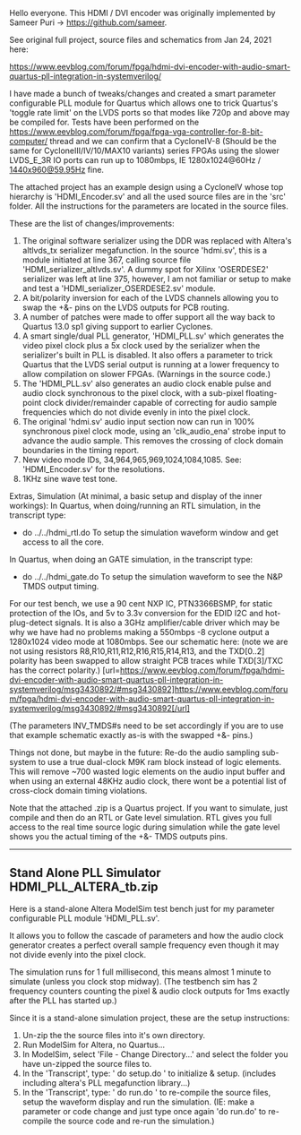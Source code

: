 Hello everyone.  This HDMI / DVI encoder was originally implemented by Sameer Puri -> https://github.com/sameer.

See original full project, source files and schematics from Jan 24, 2021 here:

https://www.eevblog.com/forum/fpga/hdmi-dvi-encoder-with-audio-smart-quartus-pll-integration-in-systemverilog/


I have made a bunch of tweaks/changes and created a smart parameter configurable PLL module for Quartus which allows one to trick Quartus's 'toggle rate limit' on the LVDS ports so that modes like 720p and above may be compiled for.  Tests have been performed on the https://www.eevblog.com/forum/fpga/fpga-vga-controller-for-8-bit-computer/ thread and we can confirm that a CycloneIV-8 (Should be the same for CycloneIII/IV/10/MAX10 variants) series FPGAs using the slower LVDS_E_3R IO ports can run up to 1080mbps, IE 1280x1024@60Hz / 1440x960@59.95Hz fine.

The attached project has an example design using a CycloneIV whose top hierarchy is 'HDMI_Encoder.sv' and all the used source files are in the 'src' folder.  All the instructions for the parameters are located in the source files.

These are the list of changes/improvements:

1.  The original software serializer using the DDR was replaced with Altera's altlvds_tx serializer megafunction.  In the source 'hdmi.sv', this is a module initiated at line 367, calling source file 'HDMI_serializer_altlvds.sv'.  A dummy spot for Xilinx 'OSERDESE2' serializer was left at line 375, however, I am not familiar or setup to make and test a 'HDMI_serializer_OSERDESE2.sv' module.
2.  A bit/polarity inversion for each of the LVDS channels allowing you to swap the +&- pins on the LVDS outputs for PCB routing.
3.  A number of patches were made to offer support all the way back to Quartus 13.0 sp1 giving support to earlier Cyclones.
4.  A smart single/dual PLL generator, 'HDMI_PLL.sv' which generates the video pixel clock plus a 5x clock used by the serializer when the serializer's built in PLL is disabled.  It also offers a parameter to trick Quartus that the LVDS serial output is running at a lower frequency to allow compilation on slower FPGAs.  (Warnings in the source code.)
5.  The 'HDMI_PLL.sv' also generates an audio clock enable pulse and audio clock synchronous to the pixel clock, with a sub-pixel floating-point clock divider/remainder capable of correcting for audio sample frequencies which do not divide evenly in into the pixel clock.
6.  The original 'hdmi.sv' audio input section now can run in 100% synchronous pixel clock mode, using an 'clk_audio_ena' strobe input to advance the audio sample.  This removes the crossing of clock domain boundaries in the timing report.
7.  New video mode IDs, 34,964,965,969,1024,1084,1085.  See: 'HDMI_Encoder.sv' for the resolutions. 
8.  1KHz sine wave test tone.


Extras, Simulation (At minimal, a basic setup and display of the inner workings):
In Quartus, when doing/running an RTL simulation, in the transcript type:
 - do ../../hdmi_rtl.do
To setup the simulation waveform window and get access to all the core.

In Quartus, when doing an GATE simulation, in the transcript type:
 - do ../../hdmi_gate.do
To setup the simulation waveform to see the N&P TMDS output timing.

For our test bench, we use a 90 cent NXP IC, PTN3366BSMP, for static protection of the IOs, and 5v to 3.3v conversion for the EDID I2C and hot-plug-detect signals.  It is also a 3GHz amplifier/cable driver which may be why we have had no problems making a 550mbps -8 cyclone output a 1280x1024 video mode at 1080mbps.  See our schematic here: (note we are not using resistors R8,R10,R11,R12,R16,R15,R14,R13, and the TXD[0..2] polarity has been swapped to allow straight PCB traces while TXD[3]/TXC has the correct polarity.)
[url=https://www.eevblog.com/forum/fpga/hdmi-dvi-encoder-with-audio-smart-quartus-pll-integration-in-systemverilog/msg3430892/#msg3430892]https://www.eevblog.com/forum/fpga/hdmi-dvi-encoder-with-audio-smart-quartus-pll-integration-in-systemverilog/msg3430892/#msg3430892[/url]

(The parameters INV_TMDS#s need to be set accordingly if you are to use that example schematic exactly as-is with the swapped +&- pins.)

Things not done, but maybe in the future:  Re-do the audio sampling sub-system to use a true dual-clock M9K ram block instead of logic elements.  This will remove ~700 wasted logic elements on the audio input buffer and when using an external 48KHz audio clock, there wont be a potential list of cross-clock domain timing violations.

Note that the attached .zip is a Quartus project.  If you want to simulate, just compile and then do an RTL or Gate level simulation.  RTL gives you full access to the real time source logic during simulation while the gate level shows you the actual timing of the +&- TMDS outputs pins.



-------------------------------------------------
Stand Alone PLL Simulator HDMI_PLL_ALTERA_tb.zip 
-------------------------------------------------

Here is a stand-alone Altera ModelSim test bench just for my parameter configurable PLL module 'HDMI_PLL.sv'.

It allows you to follow the cascade of parameters and how the audio clock generator creates a perfect overall sample frequency even though it may not divide evenly into the pixel clock.

The simulation runs for 1 full millisecond, this means almost 1 minute to simulate (unless you clock stop midway).
(The testbench sim has 2 frequency counters counting the pixel & audio clock outputs for 1ms exactly after the PLL has started up.)

Since it is a stand-alone simulation project, these are the setup instructions:

1.  Un-zip the the source files into it's own directory.
2.  Run ModelSim for Altera, no Quartus...
3.  In ModelSim, select 'File - Change Directory...' and select the folder you have un-zipped the source files to.
4.  In the 'Transcript', type:  ' do setup.do ' to initialize & setup.  (includes including altera's PLL megafunction library...)
5.  In the 'Transcript', type:  ' do run.do ' to re-compile the source files, setup the waveform display and run the simulation.  (IE: make a parameter or code change and just type once again 'do run.do' to re-compile the source code and re-run the simulation.)

